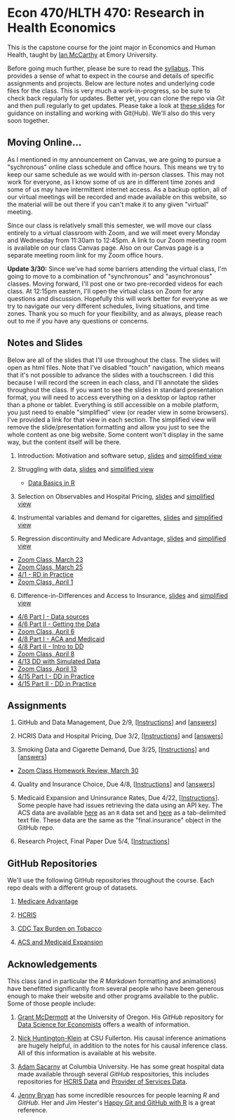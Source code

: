 # Econ 470/HLTH 470: Research in Health Economics

This is the capstone course for the joint major in Economics and Human Health, taught by [Ian McCarthy](http://ianmccarthyecon.com) at Emory University. 

Before going much further, please be sure to read the [syllabus](Syllabus/Econ470-Syllabus.pdf). This provides a sense of what to expect in the course and details of specific assignments and projects. Below are lecture notes and underlying code files for the class. This is very much a work-in-progress, so be sure to check back regularly for updates. Better yet, you can clone the repo via *Git* and then pull regularly to get updates. Please take a look at [these slides](01-Introduction/01-Introduction.html) for guidance on installing and working with Git(Hub). We'll also do this very soon together.


## Moving Online...

As I mentioned in my announcement on Canvas, we are going to pursue a "sychronous" online class schedule and office hours. This means we try to keep our same schedule as we would with in-person classes. This may not work for everyone, as I know some of us are in different time zones and some of us may have intermittent internet access. As a backup option, all of our virtual meetings will be recorded and made available on this website, so the material will be out there if you can't make it to any given "virtual" meeting.

Since our class is relatively small this semester, we will move our class entirely to a virtual classroom with Zoom, and we will meet every Monday and Wednesday from 11:30am to 12:45pm. A link to our Zoom meeting room is available on our class Canvas page. Also on our Canvas page is a separate meeting room link for my Zoom office hours.

**Update 3/30:** Since we've had some barriers attending the virtual class, I'm going to move to a combination of "synchronous" and "asynchronous" classes. Moving forward, I'll post one or two pre-recorded videos for each class. At 12:15pm eastern, I'll open the virtual class on Zoom for any questions and discussion. Hopefully this will work better for everyone as we try to navigate our very different schedules, living situations, and time zones. Thank you so much for your flexibility, and as always, please reach out to me if you have any questions or concerns.


## Notes and Slides
Below are all of the slides that I'll use throughout the class. The slides will open as html files. Note that I've disabled "touch" navigation, which means that it's not possible to advance the slides with a touchscreen. I did this because I will record the screen in each class, and I'll annotate the slides throughout the class. If you want to see the slides in standard presentation format, you will need to access everything on a desktop or laptop rather than a phone or tablet. Everything is still accessible on a mobile platform, you just need to enable "simplified" view (or reader view in some browsers). I've provided a link for that view in each section. The simplified view will remove the slide/presentation formatting and allow you just to see the whole content as one big website. Some content won't display in the same way, but the content itself will be there.

1. Introduction: Motivation and software setup, [slides](01-Introduction/01-slides.html) and [simplified view](01-Introduction/01-simple.html)

2. Struggling with data, [slides](02-DataStruggles/02-slides.html) and [simplified view](02-DataStruggles/02-simple.html)
    + [Data Basics in R](https://drive.google.com/file/d/1GieEVVXCunKwGr4Mle_WSajt6HlGraa4/view)

3. Selection on Observables and Hospital Pricing, [slides](03-Selection-HospitalPricing/03-slides.html) and [simplified view](03-Selection-HospitalPricing/03-simple.html)

4. Instrumental variables and demand for cigarettes, [slides](04-IV-Smoking/04-slides.html) and [simplified view](04-IV-Smoking/04-simple.html)

5. Regression discontinuity and Medicare Advantage, [slides](05-RD-MAQuality/05-slides.html) and [simplified view](05-RD-MAQuality/05-simple.html)
  - [Zoom Class, March 23](https://drive.google.com/file/d/1_lJD1LsEwsbSr5s3iKNkN1oRf4kk1ZsW/view?usp=sharing)
  - [Zoom Class, March 25](https://drive.google.com/file/d/1yEf8BxfY858-boG9nXgiw5B67YQANnc3/view?usp=sharing)
  - [4/1 - RD in Practice](https://drive.google.com/file/d/1ZwJkHCcl9Fr_PV9FdZyKWYsA7hB04jK5/view?usp=sharing)
  - [Zoom Class, April 1](https://drive.google.com/file/d/1eXzHv5vplVl1hjhl-Fgwc_TOg7EM7rcM/view?usp=sharing)

6. Difference-in-Differences and Access to Insurance, [slides](06-DD-ACA/06-slides.html) and [simplified view](06-DD-ACA/06-simple.html)
  - [4/6 Part I - Data sources](https://youtu.be/g_V43x1XOnE)
  - [4/6 Part II - Getting the Data](https://youtu.be/8drT3IqKNts)
  - [Zoom Class, April 6](https://drive.google.com/open?id=1CtQF1mCBRwMex3jQttjQqQCGHkdLUNXC)
  - [4/8 Part I - ACA and Medicaid](https://youtu.be/zJ3T7h0KcaI)
  - [4/8 Part II - Intro to DD](https://youtu.be/3Ah5XMhj_FQ)
  - [Zoom Class, April 8](https://drive.google.com/open?id=1LQzxPfPcUWaTnphTNwzxehr9tzqZlIcr)
  - [4/13 DD with Simulated Data](https://youtu.be/FIJC0Rh12s0)
  - [Zoom Class, April 13](https://drive.google.com/open?id=12Syl8_J8pH57C7_auLQhyTxdXVnjjqzz)  
  - [4/15 Part I - DD in Practice](https://youtu.be/vtpHTQCE15w)
  - [4/15 Part II - DD in Practice](https://youtu.be/JoREkAF0CBk)


## Assignments
1. GitHub and Data Management, Due 2/9, \[[Instructions](assignments/hwk-01.html)\] and \[[answers](assignments/hwk-01-answers.html)\]

2. HCRIS Data and Hospital Pricing, Due 3/2, \[[Instructions](assignments/hwk-02.html)\] and \[[answers](assignments/hwk-02-answers.html)\]

3. Smoking Data and Cigarette Demand, Due 3/25, \[[Instructions](assignments/hwk-03.html)\] and \[[answers](assignments/hwk-03-answers.html)\]
  - [Zoom Class Homework Review, March 30](https://drive.google.com/open?id=1lrxqC-AACSlHyHBywWx5BaO-mkY8rZTa)

4. Quality and Insurance Choice, Due 4/8, \[[Instructions](assignments/hwk-04.html)\] and \[[answers](assignments/hwk-04-answers.html)\]

5. Medicaid Expansion and Uninsurance Rates, Due 4/22, \[[Instructions](assignments/hwk-05.html)\]. Some people have had issues retrieving the data using an API key. The ACS data are available [here](data/insurance.rds) as an `R` data set and [here](data/insurance.txt) as a tab-delimited text file. These data are the same as the "final.insurance" object in the GitHub repo.

6. Research Project, Final Paper Due 5/4, \[[Instructions](assignments/project.html)\]


## GitHub Repositories
We'll use the following GitHub repositories throughout the course. Each repo deals with a different group of datasets.

1. [Medicare Advantage](https://github.com/imccart/Medicare-Advantage)

2. [HCRIS](https://github.com/imccart/HCRIS)

3. [CDC Tax Burden on Tobacco](https://github.com/imccart/CDC-Tobacco)

4. [ACS and Medicaid Expansion](https://github.com/imccart/Insurance-Access)


## Acknowledgements
This class (and in particular the *R Markdown* formatting and animations) have benefitted significantly from several people who have been generous enough to make their website and other programs available to the public. Some of those people include:

1. [Grant McDermott](https://grantmcdermott.com/) at the University of Oregon. His *GitHub* repository for [Data Science for Economists](https://github.com/uo-ec607/lectures) offers a wealth of information.

2. [Nick Huntington-Klein](http://nickchk.com/) at CSU Fullerton. His causal inference animations are hugely helpful, in addition to the notes for his causal inference class. All of this information is available at his website.

3. [Adam Sacarny](http://sacarny.com/) at Columbia University. He has some great hospital data made available through several *GitHub* respositories, this includes repositories for [HCRIS Data](https://github.com/asacarny/hospital-cost-reports) and [Provider of Services Data](https://github.com/asacarny/provider-of-services).

4. [Jenny Bryan](https://jennybryan.org/) has some incredible resources for people learning *R* and *GitHub*. Her and Jim Hester's [Happy Git and GitHub with R](https://happygitwithr.com/) is a great reference.